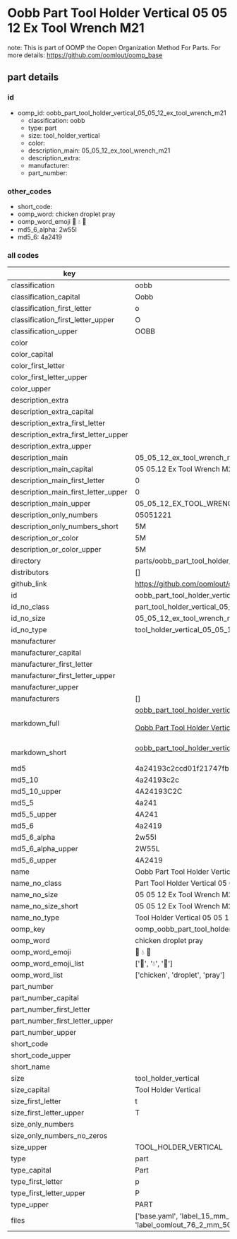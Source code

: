 # Oobb Part Tool Holder Vertical 05 05 12 Ex Tool Wrench M21  

note: This is part of OOMP the Oopen Organization Method For Parts. For more details: https://github.com/oomlout/oomp_base

##  part details





### id
* oomp_id: oobb_part_tool_holder_vertical_05_05_12_ex_tool_wrench_m21
  * classification: oobb
  * type: part
  * size: tool_holder_vertical
  * color: 
  * description_main: 05_05_12_ex_tool_wrench_m21
  * description_extra: 
  * manufacturer: 
  * part_number: 

### other_codes
* short_code: 
* oomp_word: chicken droplet pray
* oomp_word_emoji :chicken: :droplet: :pray:
* md5_6_alpha: 2w55l
* md5_6: 4a2419

### all codes 
| key | value |  
| --- | --- |  
| classification | oobb |  
| classification_capital | Oobb |  
| classification_first_letter | o |  
| classification_first_letter_upper | O |  
| classification_upper | OOBB |  
| color |  |  
| color_capital |  |  
| color_first_letter |  |  
| color_first_letter_upper |  |  
| color_upper |  |  
| description_extra |  |  
| description_extra_capital |  |  
| description_extra_first_letter |  |  
| description_extra_first_letter_upper |  |  
| description_extra_upper |  |  
| description_main | 05_05_12_ex_tool_wrench_m21 |  
| description_main_capital | 05 05.12 Ex Tool Wrench M21 |  
| description_main_first_letter | 0 |  
| description_main_first_letter_upper | 0 |  
| description_main_upper | 05_05_12_EX_TOOL_WRENCH_M21 |  
| description_only_numbers | 05051221 |  
| description_only_numbers_short | 5M |  
| description_or_color | 5M |  
| description_or_color_upper | 5M |  
| directory | parts/oobb_part_tool_holder_vertical_05_05_12_ex_tool_wrench_m21 |  
| distributors | [] |  
| github_link | https://github.com/oomlout/oomlout_oomp_part_src/tree/main/parts/oobb_part_tool_holder_vertical_05_05_12_ex_tool_wrench_m21/working |  
| id | oobb_part_tool_holder_vertical_05_05_12_ex_tool_wrench_m21 |  
| id_no_class | part_tool_holder_vertical_05_05_12_ex_tool_wrench_m21 |  
| id_no_size | 05_05_12_ex_tool_wrench_m21 |  
| id_no_type | tool_holder_vertical_05_05_12_ex_tool_wrench_m21 |  
| manufacturer |  |  
| manufacturer_capital |  |  
| manufacturer_first_letter |  |  
| manufacturer_first_letter_upper |  |  
| manufacturer_upper |  |  
| manufacturers | [] |  
| markdown_full | [oobb_part_tool_holder_vertical_05_05_12_ex_tool_wrench_m21](https://github.com/oomlout/oomlout_oomp_part_src/tree/main/parts/oobb_part_tool_holder_vertical_05_05_12_ex_tool_wrench_m21/working)<br>[](https://github.com/oomlout/oomlout_oomp_part_src/tree/main/parts/oobb_part_tool_holder_vertical_05_05_12_ex_tool_wrench_m21/working)<br>[Oobb Part Tool Holder Vertical 05 05 12 Ex Tool Wrench M21](https://github.com/oomlout/oomlout_oomp_part_src/tree/main/parts/oobb_part_tool_holder_vertical_05_05_12_ex_tool_wrench_m21/working)<br><br> |  
| markdown_short | [oobb_part_tool_holder_vertical_05_05_12_ex_tool_wrench_m21](https://github.com/oomlout/oomlout_oomp_part_src/tree/main/parts/oobb_part_tool_holder_vertical_05_05_12_ex_tool_wrench_m21/working)<br><br> |  
| md5 | 4a24193c2ccd01f21747fb78e3d4864a |  
| md5_10 | 4a24193c2c |  
| md5_10_upper | 4A24193C2C |  
| md5_5 | 4a241 |  
| md5_5_upper | 4A241 |  
| md5_6 | 4a2419 |  
| md5_6_alpha | 2w55l |  
| md5_6_alpha_upper | 2W55L |  
| md5_6_upper | 4A2419 |  
| name | Oobb Part Tool Holder Vertical 05 05 12 Ex Tool Wrench M21 |  
| name_no_class | Part Tool Holder Vertical 05 05 12 Ex Tool Wrench M21 |  
| name_no_size | 05 05 12 Ex Tool Wrench M21 |  
| name_no_size_short | 05 05 12 Ex Tool Wrench M21 |  
| name_no_type | Tool Holder Vertical 05 05 12 Ex Tool Wrench M21 |  
| oomp_key | oomp_oobb_part_tool_holder_vertical_05_05_12_ex_tool_wrench_m21 |  
| oomp_word | chicken droplet pray |  
| oomp_word_emoji | :chicken: :droplet: :pray: |  
| oomp_word_emoji_list | [':chicken:', ':droplet:', ':pray:'] |  
| oomp_word_list | ['chicken', 'droplet', 'pray'] |  
| part_number |  |  
| part_number_capital |  |  
| part_number_first_letter |  |  
| part_number_first_letter_upper |  |  
| part_number_upper |  |  
| short_code |  |  
| short_code_upper |  |  
| short_name |  |  
| size | tool_holder_vertical |  
| size_capital | Tool Holder Vertical |  
| size_first_letter | t |  
| size_first_letter_upper | T |  
| size_only_numbers |  |  
| size_only_numbers_no_zeros |  |  
| size_upper | TOOL_HOLDER_VERTICAL |  
| type | part |  
| type_capital | Part |  
| type_first_letter | p |  
| type_first_letter_upper | P |  
| type_upper | PART |  
| files | ['base.yaml', 'label_15_mm_30_mm.pdf', 'label_15_mm_30_mm.svg', 'label_76_2_mm_50_8_mm.pdf', 'label_76_2_mm_50_8_mm.svg', 'label_oomlout_76_2_mm_50_8_mm.pdf', 'label_oomlout_76_2_mm_50_8_mm.svg', 'readme.md', 'working.json', 'working.yaml'] |  
